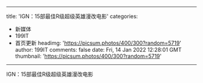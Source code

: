 
---
title: 'IGN：15部最佳R级超级英雄漫改电影'
categories: 
 - 新媒体
 - 199IT
 - 首页更新
headimg: 'https://picsum.photos/400/300?random=5719'
author: 199IT
comments: false
date: Fri, 14 Jan 2022 12:28:01 GMT
thumbnail: 'https://picsum.photos/400/300?random=5719'
---

<div>   
IGN：15部最佳R级超级英雄漫改电影  
</div>
            